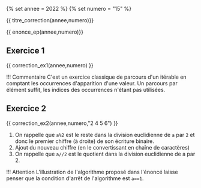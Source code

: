 {% set annee = 2022 %}
{% set numero = "15" %}


{{ titre_correction(annee,numero)}}

{{ enonce_ep(annee,numero)}}
 

## Exercice 1

{{ correction_ex1(annee,numero) }}

!!! Commentaire
    C'est un exercice classique de parcours d'un itérable en comptant les occurrences d'apparition d'une valeur. Un parcours par élément suffit, les indices des occurrences n'étant pas utilisées.


## Exercice 2 
{{ correction_ex2(annee,numero,"2 4 5 6") }}

1. On rappelle que `a%2` est le reste dans la division euclidienne de `a` par `2` et donc le premier chiffre (à droite) de son écriture binaire.
2. Ajout du nouveau chiffre (en le convertissant en chaîne de caractères)
3. On rappelle que `a//2` est le quotient dans la division euclidienne de a par 2.

!!! Attention
    L'illustration de l'algorithme proposé dans l'énoncé laisse penser que la condition d'arrêt de l'algorithme est `a==1`.